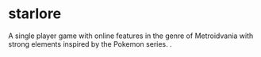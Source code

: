 # starlore

A single player game with online features in the genre of Metroidvania with strong elements inspired by the Pokemon series. .
